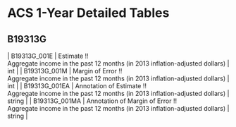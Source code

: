 # ACS 1-Year Detailed Tables

## B19313G

| B19313G_001E | Estimate !!<br>Aggregate income in the past 12 months (in 2013 inflation-adjusted dollars) | int |
| B19313G_001M | Margin of Error !!<br>Aggregate income in the past 12 months (in 2013 inflation-adjusted dollars) | int |
| B19313G_001EA | Annotation of Estimate !!<br>Aggregate income in the past 12 months (in 2013 inflation-adjusted dollars) | string |
| B19313G_001MA | Annotation of Margin of Error !!<br>Aggregate income in the past 12 months (in 2013 inflation-adjusted dollars) | string |


